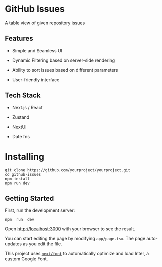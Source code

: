 # GitHub Issues

A table view of given repository issues

## Features

- Simple and Seamless UI

- Dynamic Filtering based on server-side rendering

- Ability to sort issues based on different parameters

- User-friendly interface

## Tech Stack

- Next.js / React

- Zustand

- NextUI

- Date fns

# Installing

    git clone https://github.com/yourproject/yourproject.git
    cd github-issues
    npm install
    npm run dev

## Getting Started

First, run the development server:

    npm  run  dev

Open [http://localhost:3000](http://localhost:3000) with your browser to see the result.

You can start editing the page by modifying `app/page.tsx`. The page auto-updates as you edit the file.

This project uses [`next/font`](https://nextjs.org/docs/basic-features/font-optimization) to automatically optimize and load Inter, a custom Google Font.
